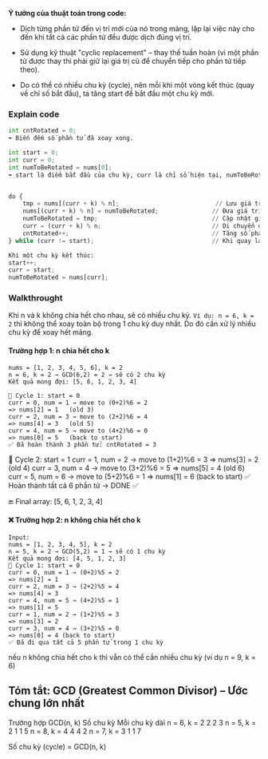**Ý tưởng của thuật toán trong code:**
- Dịch từng phần tử đến vị trí mới của nó trong mảng, lặp lại việc này cho đến khi tất cả các phần tử đều được dịch đúng vị trí.

- Sử dụng kỹ thuật "cyclic replacement" – thay thế tuần hoàn (vì một phần tử được thay thì phải giữ lại giá trị cũ để chuyển tiếp cho phần tử tiếp theo).
- Do có thể có nhiều chu kỳ (cycle), nên mỗi khi một vòng kết thúc (quay về chỉ số bắt đầu), ta tăng start để bắt đầu một chu kỳ mới.

###  Explain code
```python
int cntRotated = 0;
➡ Biến đếm số phần tử đã xoay xong.

int start = 0;
int curr = 0;
int numToBeRotated = nums[0];
➡ start là điểm bắt đầu của chu kỳ, curr là chỉ số hiện tại, numToBeRotated lưu giá trị cần xoay.


do {
    tmp = nums[(curr + k) % n];                           // Lưu giá trị tại vị trí đích
    nums[(curr + k) % n] = numToBeRotated;               // Đưa giá trị hiện tại vào vị trí đích
    numToBeRotated = tmp;                                // Cập nhật giá trị tiếp theo cần xoay
    curr = (curr + k) % n;                               // Di chuyển đến chỉ số tiếp theo trong chu kỳ
    cntRotated++;                                        // Tăng số phần tử đã xoay
} while (curr != start);                                 // Khi quay lại điểm bắt đầu thì kết thúc 1 chu kỳ

Khi một chu kỳ kết thúc:
start++;
curr = start;
numToBeRotated = nums[curr];
```

### Walkthrought
Khi n và k không chia hết cho nhau, sẽ có nhiều chu kỳ. `Ví dụ: n = 6, k = 2` thì không thể xoay toàn bộ trong 1 chu kỳ duy nhất. Do đó cần xử lý nhiều chu kỳ để xoay hết mảng.

#### Trường hợp 1: n chia hết cho k
```
nums = [1, 2, 3, 4, 5, 6], k = 2
n = 6, k = 2 → GCD(6,2) = 2 → sẽ có 2 chu kỳ
Kết quả mong đợi: [5, 6, 1, 2, 3, 4]
```
```
🔄 Cycle 1: start = 0
curr = 0, num = 1 → move to (0+2)%6 = 2
=> nums[2] = 1   (old 3)
curr = 2, num = 3 → move to (2+2)%6 = 4
=> nums[4] = 3   (old 5)
curr = 4, num = 5 → move to (4+2)%6 = 0
=> nums[0] = 5   (back to start)
✅ Đã hoàn thành 3 phần tử: cntRotated = 3
```

🔄 Cycle 2: start = 1
curr = 1, num = 2 → move to (1+2)%6 = 3
=> nums[3] = 2   (old 4)
curr = 3, num = 4 → move to (3+2)%6 = 5
=> nums[5] = 4   (old 6)
curr = 5, num = 6 → move to (5+2)%6 = 1
=> nums[1] = 6   (back to start)
✅ Hoàn thành tất cả 6 phần tử → DONE ✅

🔚 Final array:
[5, 6, 1, 2, 3, 4]



#### ❌ Trường hợp 2: n không chia hết cho k
```
Input:
nums = [1, 2, 3, 4, 5], k = 2
n = 5, k = 2 → GCD(5,2) = 1 → sẽ có 1 chu kỳ
Kết quả mong đợi: [4, 5, 1, 2, 3]
🔄 Cycle 1: start = 0
curr = 0, num = 1 → (0+2)%5 = 2
=> nums[2] = 1
curr = 2, num = 3 → (2+2)%5 = 4
=> nums[4] = 3
curr = 4, num = 5 → (4+2)%5 = 1
=> nums[1] = 5
curr = 1, num = 2 → (1+2)%5 = 3
=> nums[3] = 2
curr = 3, num = 4 → (3+2)%5 = 0
=> nums[0] = 4 (back to start)
✅ Đã đi qua tất cả 5 phần tử trong 1 chu kỳ
```


nếu n không chia hết cho k thì vẫn có thể cần nhiều chu kỳ (ví dụ n = 9, k = 6)

## Tóm tắt: GCD (Greatest Common Divisor) – Ước chung lớn nhất

Trường hợp	GCD(n, k)	Số chu kỳ	Mỗi chu kỳ dài
n = 6, k = 2	2	2	3
n = 5, k = 2	1	1	5
n = 8, k = 4	4	4	2
n = 7, k = 3	1	1	7

Số chu kỳ (cycle) = GCD(n, k)